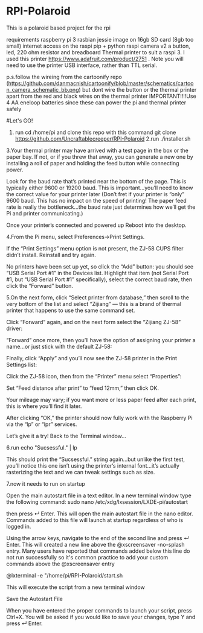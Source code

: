 # RPI-Polaroid
This is a polaroid based project for the rpi

requirements
raspberry pi 3
rasbian jessie image on 16gb SD card (8gb too small)
internet access on the raspi
pip + python
raspi camera v2
a button, led, 220 ohm resistor and breadboard
Thermal printer to suit a raspi 3. I used this printer https://www.adafruit.com/product/2751 . Note you will need to use the printer USB interface, rather than TTL serial.

p.s.follow the wireing from the cartoonify repo (https://github.com/danmacnish/cartoonify/blob/master/schematics/cartoon_camera_schematic_bb.png) but dont wire the button or the thermal printer apart from the red and black wires on the thermal printer IMPORTANT!!!!Use 4 AA eneloop batteries since these can power the pi and thermal printer safely

#Let's GO!
1. run    cd /home/pi and clone this repo with this command       git clone https://github.com/Uncraftablecreeper/RPI-Polaroid
2.run ./installer.sh

3.Your thermal printer may have arrived with a test page in the box or the paper bay. If not, or if you threw that away, you can generate a new one by installing a roll of paper and holding the feed button  while connecting power.

Look for the baud rate that’s printed near the bottom of the page. This is typically either 9600 or 19200 baud. This is important…you’ll need to know the correct value for your printer later
(Don’t fret if your printer is “only” 9600 baud. This has no impact on the speed of printing! The paper feed rate is really the bottleneck…the baud rate just determines how we’ll get the Pi and printer communicating.)

Once your printer’s connected and powered up  Reboot into the desktop.

4.From the Pi menu, select Preferences→Print Settings.

If the “Print Settings” menu option is not present, the ZJ-58 CUPS filter didn’t install. Reinstall and try again.

No printers have been set up yet, so click the “Add” button:
 you should see “USB Serial Port #1” in the Devices list. Highlight that item (not Serial Port #1, but “USB Serial Port #1” specifically), select the correct baud rate, then click the “Forward” button.




5.On the next form, click “Select printer from database,” then scroll to the very bottom of the list and select “Zijiang” — this is a brand of thermal printer that happens to use the same command set.

Click “Forward” again, and on the next form select the “Zijiang ZJ-58” driver:

“Forward” once more, then you’ll have the option of assigning your printer a name…or just stick with the default ZJ-58:

Finally, click “Apply” and you’ll now see the ZJ-58 printer in the Print Settings list:

Click the ZJ-58 icon, then from the “Printer” menu select “Properties”:


Set “Feed distance after print” to “feed 12mm,” then click OK.

Your mileage may vary; if you want more or less paper feed after each print, this is where you’ll find it later.

After clicking “OK,” the printer should now fully work with the Raspberry Pi via the “lp” or “lpr” services.

Let’s give it a try! Back to the Terminal window…

6.run echo "Sucsessful." | lp

This should print the “Sucsessful.” string again…but unlike the first test, you’ll notice this one isn’t using the printer’s internal font…it’s actually rasterizing the text and we can tweak settings such as size.


7.now it needs to run on startup

Open the main autostart file in a text editor. In a new terminal window type the following command: 
sudo nano /etc/xdg/lxsession/LXDE-pi/autostart

then press ↵ Enter. This will open the main autostart file in the nano editor. Commands added to this file will launch at startup regardless of who is logged in.

Using the arrow keys, navigate to the end of the second line and press ↵ Enter. This will created a new line above the @xscreensaver -no-splash entry. Many users have reported that commands added below this line do not run successfully so it's common practice to add your custom commands above the @xscreensaver entry

@lxterminal -e "/home/pi/RPI-Polaroid/start.sh

This will execute the script from a new terminal window

Save the Autostart File

When you have entered the proper commands to launch your script, press Ctrl+X. You will be asked if you would like to save your changes, type Y and press ↵ Enter.
